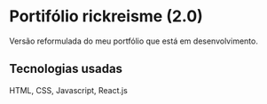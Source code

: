 # Portifólio rickreisme (2.0)

Versão reformulada do meu portfólio que está em desenvolvimento.

## Tecnologias usadas

HTML, CSS, Javascript, React.js